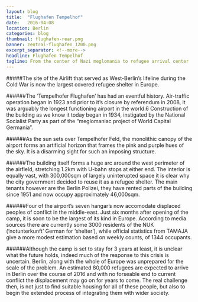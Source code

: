 ```yaml
---
layout: blog
title:  "Flughafen Tempelhof"
date:   2016-04-08
location: Berlin
categories: blog
thumbnail: flughafen-rear.png
banner: zentral-flughafen_1200.png
excerpt_separator: <!--more-->
headline: Flughafen Tempelhof
tagline: From the center of Nazi meglomania to refugee arrival center
---
```


#####The site of the Airlift that served as West-Berlin’s lifeline during the Cold War is now the largest covered refugee shelter in Europe. <!--more-->

######The ‘Tempelhofer Flughafen’ has had an eventful history. Air-traffic operation began in 1923 and prior to it’s closure by referendum in 2008, it was arguably the longest functioning airport in the world.6 Construction of the building as we know it today began in 1934, instigated by the National Socialist Party as part of the “meglomaniac project of World Capital Germania”.

######As the sun sets over Tempelhofer Feld, the monolithic canopy of the airport forms an artificial horizon that frames the pink and purple hues of the sky. It is a disarming sight for such an imposing structure.

######The building itself forms a huge arc around the west perimeter of the airfield, stretching 1.2km with U-bahn stops at either end. The interior is equally vast, with 300,000sqm of largely uninterupted space it is clear why the city government decided to reuse it as a refugee shelter. The main tenants however are the Berlin Polizei, they have rented parts of the building since 1951 and now occupy approximately 46,000sqm.

######Four of the airport’s seven hangar’s now accomodate displaced peoples of conflict in the middle-east. Just six months after opening of the camp, it is soon to be the largest of its kind in Europe. According to media sources there are currently some 3000 residents of the NUK (‘notunterkunft’ German for ‘shelter’), while official statistics from TAMAJA give a more modest estimation based on weekly counts, of 1344 occupants.

######Although the camp is set to stay for 3 years at least, it is unclear what the future holds, indeed much of the response to this crisis is uncertain. Berlin, along with the whole of Europe was unprepared for the scale of the problem. An estimated 80,000 refugees are expected to arrive in Berlin over the course of 2016 and with no forseable end to current conflict the displacement may go on for years to come. The real challenge then, is not just to find suitable housing for all of these people, but also to begin the extended process of integrating them with wider society.
